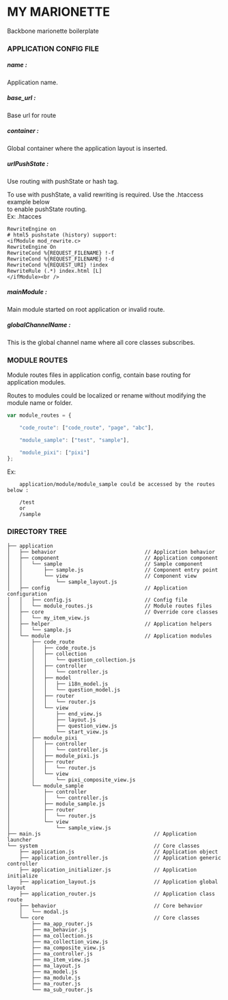 # MY MARIONETTE

Backbone marionette boilerplate

### APPLICATION CONFIG FILE

##### name :

Application name.

##### base_url :

Base url for route

##### container :

Global container where the application layout is inserted.

##### urlPushState :

Use routing with pushState or hash tag.<br />

To use with pushState, a valid rewriting is required. Use the .htaccess example below<br />
to enable pushState routing.<br />
Ex: .htacces

    RewriteEngine on
    # html5 pushstate (history) support:
    <ifModule mod_rewrite.c>
    RewriteEngine On
    RewriteCond %{REQUEST_FILENAME} !-f
    RewriteCond %{REQUEST_FILENAME} !-d
    RewriteCond %{REQUEST_URI} !index
    RewriteRule (.*) index.html [L]
    </ifModule><br />


##### mainModule :

Main module started on root application or invalid route.

##### globalChannelName :

This is the global channel name where all core classes subscribes.

### MODULE ROUTES

Module routes files in application config, contain base routing for application modules.

Routes to modules could be localized or rename without modifying the module name or folder.

```javascript
var module_routes = {

    "code_route": ["code_route", "page", "abc"],

    "module_sample": ["test", "sample"],

    "module_pixi": ["pixi"]
};
```

Ex:
```
    application/module/module_sample could be accessed by the routes below :
    
    /test
    or
    /sample
````

### DIRECTORY TREE
```
├── application
│   ├── behavior                             // Application behavior
│   ├── component                            // Application component
│   │   └── sample                           // Sample component
│   │       ├── sample.js                    // Component entry point
│   │       └── view                         // Component view
│   │           └── sample_layout.js
│   ├── config                               // Application configuration
│   │   ├── config.js                        // Config file
│   │   └── module_routes.js                 // Module routes files
│   ├── core                                 // Override core classes
│   │   └── my_item_view.js
│   ├── helper                               // Application helpers
│   │   └── sample.js
│   └── module                               // Application modules
│       ├── code_route
│       │   ├── code_route.js
│       │   ├── collection
│       │   │   └── question_collection.js
│       │   ├── controller
│       │   │   └── controller.js
│       │   ├── model
│       │   │   ├── i18n_model.js
│       │   │   └── question_model.js
│       │   ├── router
│       │   │   └── router.js
│       │   └── view
│       │       ├── end_view.js
│       │       ├── layout.js
│       │       ├── question_view.js
│       │       └── start_view.js
│       ├── module_pixi
│       │   ├── controller
│       │   │   └── controller.js
│       │   ├── module_pixi.js
│       │   ├── router
│       │   │   └── router.js
│       │   └── view
│       │       └── pixi_composite_view.js
│       └── module_sample
│           ├── controller
│           │   └── controller.js
│           ├── module_sample.js
│           ├── router
│           │   └── router.js
│           └── view
│               └── sample_view.js
├── main.js                                     // Application launcher
└── system                                      // Core classes
    ├── application.js                          // Application object
    ├── application_controller.js               // Application generic controller
    ├── application_initializer.js              // Application initialize
    ├── application_layout.js                   // Application global layout
    ├── application_router.js                   // Application class route
    ├── behavior                                // Core behavior
    │   └── modal.js
    └── core                                    // Core classes
        ├── ma_app_router.js
        ├── ma_behavior.js
        ├── ma_collection.js
        ├── ma_collection_view.js
        ├── ma_composite_view.js
        ├── ma_controller.js
        ├── ma_item_view.js
        ├── ma_layout.js
        ├── ma_model.js
        ├── ma_module.js
        ├── ma_router.js
        └── ma_sub_router.js
```
